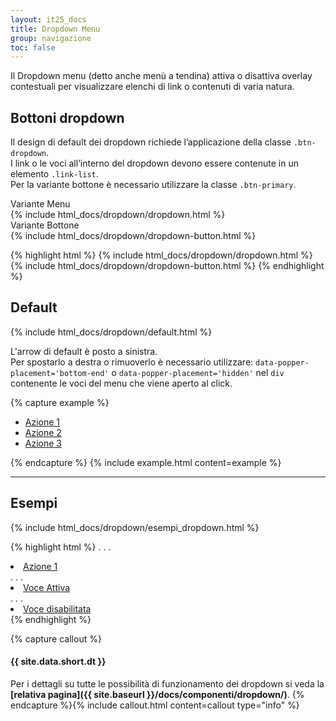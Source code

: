 ```yaml
---
layout: it25_docs
title: Dropdown Menu
group: navigazione
toc: false
---
```


<!-- Style override for Documentation purposes -->
<style>
 .no-border {
    border: none;
 }
</style>

Il Dropdown menu (detto anche menù a tendina) attiva o disattiva overlay contestuali per visualizzare elenchi di link o contenuti di varia natura.

## Bottoni dropdown

Il design di default dei dropdown richiede l’applicazione della classe `.btn-dropdown`.  
I link o le voci all’interno del dropdown devono essere contenute in un elemento `.link-list`.  
Per la variante bottone è necessario utilizzare la classe `.btn-primary`.

<div class="bd-example">
  <div class="row">
    <div class="col">
      <div class="fst-italic">Variante Menu</div>
      {% include html_docs/dropdown/dropdown.html %}
    </div>
    <div class="col">
      <div class="fst-italic">Variante Bottone</div>
      {% include html_docs/dropdown/dropdown-button.html %}
      </div>
  </div>
</div>

{% highlight html %}
{% include html_docs/dropdown/dropdown.html %}
{% include html_docs/dropdown/dropdown-button.html %}
{% endhighlight %}

## Default

{% include html_docs/dropdown/default.html %}

L'arrow di default è posto a sinistra.  
Per spostarlo a destra o rimuoverlo è necessario utilizzare: `data-popper-placement='bottom-end'` o `data-popper-placement='hidden'` nel <code>div</code> contenente le voci del menu che viene aperto al click.

{% capture example %}
<div class="dropdown-menu shadow-lg" data-popper-placement="bottom-end">
  <div class="link-list-wrapper">
    <ul class="link-list">
      <li><a class="dropdown-item list-item" href="#"><span>Azione 1</span></a></li>
      <li><a class="dropdown-item list-item" href="#"><span>Azione 2</span></a></li>
      <li><a class="dropdown-item list-item" href="#"><span>Azione 3</span></a></li>
    </ul>
  </div>
</div>
{% endcapture %}
{% include example.html content=example %}

--- 

## Esempi
<div class="bd-example no-border mb-5">
{% include html_docs/dropdown/esempi_dropdown.html %}
</div>

{% highlight html %}
. . . 
<li>
  <a class="dropdown-item list-item" href="#"><span>Azione 1</span></a>
</li>
. . . 
<li>
  <a class="dropdown-item list-item active" href="#"><span>Voce Attiva</span></a>
</li>
. . . 
<li>
  <a class="dropdown-item list-item disabled" href="#"><span>Voce disabilitata</span></a>
</li>
{% endhighlight %}


{% capture callout %}
#### {{ site.data.short.dt }}
Per i dettagli su tutte le possibilità di funzionamento dei dropdown si veda la **[relativa pagina]({{ site.baseurl }}/docs/componenti/dropdown/)**.
{% endcapture %}{% include callout.html content=callout type="info" %}

